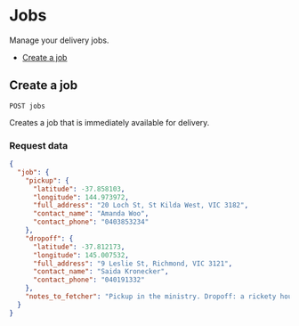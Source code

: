 # Jobs

Manage your delivery jobs.

* [Create a job](#create-job)

## Create a job

`POST jobs`

Creates a job that is immediately available for delivery.


### Request data

```JSON
{
  "job": {
    "pickup": {
      "latitude": -37.858103,
      "longitude": 144.973972,
      "full_address": "20 Loch St, St Kilda West, VIC 3182",
      "contact_name": "Amanda Woo",
      "contact_phone": "0403853234"
    },
    "dropoff": {
      "latitude": -37.812173,
      "longitude": 145.007532,
      "full_address": "9 Leslie St, Richmond, VIC 3121",
      "contact_name": "Saida Kronecker",
      "contact_phone": "040191332"
    },
    "notes_to_fetcher": "Pickup in the ministry. Dropoff: a rickety house with a pink garden gnome."
  }
}
```
